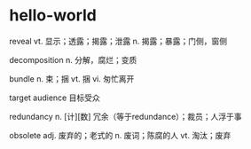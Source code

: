 # hello-world

reveal
vt. 显示；透露；揭露；泄露
n. 揭露；暴露；门侧，窗侧

decomposition
n. 分解，腐烂；变质

bundle
n. 束；捆
vt. 捆
vi. 匆忙离开

target audience
目标受众

redundancy
n. [计][数] 冗余（等于redundance）；裁员；人浮于事

obsolete
adj. 废弃的；老式的
n. 废词；陈腐的人
vt. 淘汰；废弃
